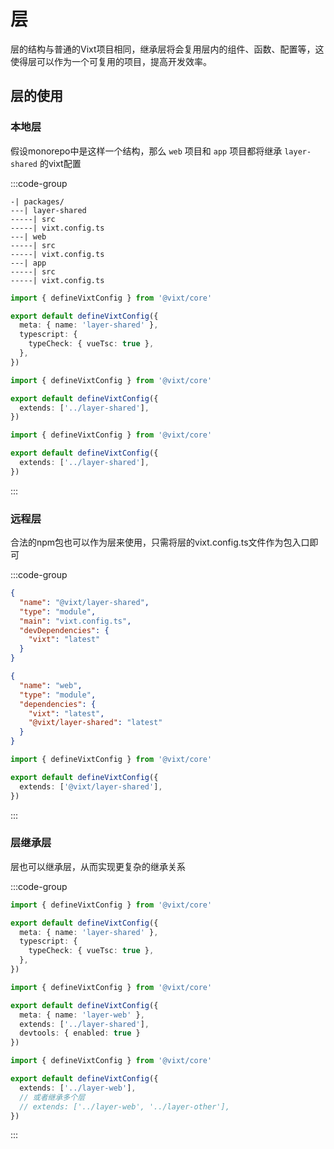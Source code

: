 # 层

层的结构与普通的Vixt项目相同，继承层将会复用层内的组件、函数、配置等，这使得层可以作为一个可复用的项目，提高开发效率。

## 层的使用

### 本地层

假设monorepo中是这样一个结构，那么 `web` 项目和 `app` 项目都将继承 `layer-shared` 的vixt配置

:::code-group

```[目录结构]
-| packages/
---| layer-shared
-----| src
-----| vixt.config.ts
---| web
-----| src
-----| vixt.config.ts
---| app
-----| src
-----| vixt.config.ts
```

```ts [layer-shared/vixt.config.ts]
import { defineVixtConfig } from '@vixt/core'

export default defineVixtConfig({
  meta: { name: 'layer-shared' },
  typescript: {
    typeCheck: { vueTsc: true },
  },
})
```

```ts [web/vixt.config.ts]
import { defineVixtConfig } from '@vixt/core'

export default defineVixtConfig({
  extends: ['../layer-shared'],
})
```

```ts [app/vixt.config.ts]
import { defineVixtConfig } from '@vixt/core'

export default defineVixtConfig({
  extends: ['../layer-shared'],
})
```

:::

### 远程层

合法的npm包也可以作为层来使用，只需将层的vixt.config.ts文件作为包入口即可

:::code-group

```json [@vixt/layer-shared/package.json]
{
  "name": "@vixt/layer-shared",
  "type": "module",
  "main": "vixt.config.ts",
  "devDependencies": {
    "vixt": "latest"
  }
}
```

```json [web/package.json]
{
  "name": "web",
  "type": "module",
  "dependencies": {
    "vixt": "latest",
    "@vixt/layer-shared": "latest"
  }
}
```

```ts [web/vixt.config.ts]
import { defineVixtConfig } from '@vixt/core'

export default defineVixtConfig({
  extends: ['@vixt/layer-shared'],
})
```

:::

### 层继承层

层也可以继承层，从而实现更复杂的继承关系

:::code-group

```ts [layer-shared/vixt.config.ts]
import { defineVixtConfig } from '@vixt/core'

export default defineVixtConfig({
  meta: { name: 'layer-shared' },
  typescript: {
    typeCheck: { vueTsc: true },
  },
})
```

```ts [layer-web/vixt.config.ts]
import { defineVixtConfig } from '@vixt/core'

export default defineVixtConfig({
  meta: { name: 'layer-web' },
  extends: ['../layer-shared'],
  devtools: { enabled: true }
})
```

```ts [web/vixt.config.ts]
import { defineVixtConfig } from '@vixt/core'

export default defineVixtConfig({
  extends: ['../layer-web'],
  // 或者继承多个层
  // extends: ['../layer-web', '../layer-other'],
})
```

:::
